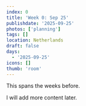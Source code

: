 ```yaml
---
index: 0
title: 'Week 0: Sep 25'
publishdate: '2025-09-25'
photos: ['planning']
tags: []
location: Netherlands
draft: false
days:
  - '2025-09-25'
icons: []
thumb: 'room'
---
```

This spans the weeks before. 

I will add more content later.
